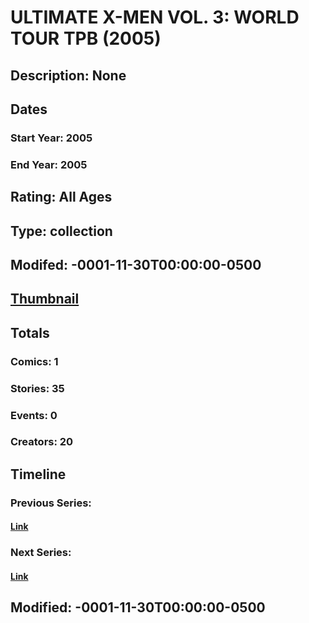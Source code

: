 # ULTIMATE X-MEN VOL. 3: WORLD TOUR TPB (2005)
## Description: None
## Dates
### Start Year: 2005
### End Year: 2005
## Rating: All Ages
## Type: collection
## Modifed: -0001-11-30T00:00:00-0500
## [Thumbnail](http://i.annihil.us/u/prod/marvel/i/mg/3/00/4bc366a316273.jpg)
## Totals
### Comics: 1
### Stories: 35
### Events: 0
### Creators: 20
## Timeline
### Previous Series: 
#### [Link]()
### Next Series: 
#### [Link]()
## Modified: -0001-11-30T00:00:00-0500